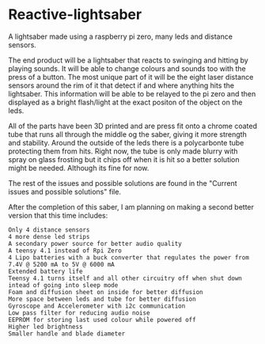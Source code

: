 # Reactive-lightsaber
A lightsaber made using a raspberry pi zero, many leds and distance sensors.

The end product will be a lightsaber that reacts to swinging and hitting by playing sounds. It will be able to change colours and sounds too with the press of a button. The most unique part of it will be the eight laser distance sensors around the rim of it that detect if and where anything hits the lightsaber. This information will be able to be relayed to the pi zero and then displayed as a bright flash/light at the exact positon of the object on the leds.

All of the parts have been 3D printed and are press fit onto a chrome coated tube that runs all through the middle og the saber, giving it more strength and stability. Around the outside of the leds there is a polycarbonte tube protecting them from hits. Right now, the tube is only made blurry with spray on glass frosting but it chips off when it is hit so a better solution might be needed. Although its fine for now.

The rest of the issues and possible solutions are found in the "Current issues and possible solutions" file.

After the completion of this saber, I am planning on making a second better version that this time includes:

	Only 4 distance sensors
	4 more dense led strips
	A secondary power source for better audio quality
	A teensy 4.1 instead of Rpi Zero
	4 Lipo batteries with a buck converter that regulates the power from 7.4V @ 5200 mA to 5V @ 6000 mA
	Extended battery life
	Teensy 4.1 turns itself and all other circuitry off when shut down intead of going into sleep mode
	Foam and diffusion sheet on inside for better diffusion
	More space between leds and tube for better diffusion
	Gyroscope and Accelerometer with i2c communication
	Low pass filter for reducing audio noise
	EEPROM for storing last used colour while powered off
	Higher led brightness
	Smaller handle and blade diameter

